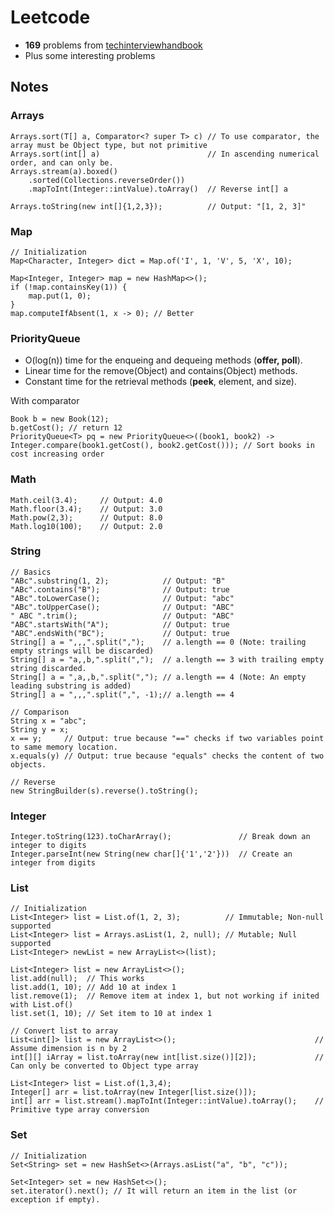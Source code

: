 # Leetcode
- **169** problems from [techinterviewhandbook](https://www.techinterviewhandbook.org/grind75?weeks=4&hours=40&mode=all&order=topics&grouping=topics#)
- Plus some interesting problems

## Notes
### Arrays
```
Arrays.sort(T[] a, Comparator<? super T> c) // To use comparator, the array must be Object type, but not primitive 
Arrays.sort(int[] a)                        // In ascending numerical order, and can only be.
Arrays.stream(a).boxed()
    .sorted(Collections.reverseOrder())
    .mapToInt(Integer::intValue).toArray()  // Reverse int[] a

Arrays.toString(new int[]{1,2,3});          // Output: "[1, 2, 3]"
```
### Map
```
// Initialization
Map<Character, Integer> dict = Map.of('I', 1, 'V', 5, 'X', 10);

Map<Integer, Integer> map = new HashMap<>();
if (!map.containsKey(1)) {
    map.put(1, 0);
}
map.computeIfAbsent(1, x -> 0); // Better
```
### PriorityQueue
- O(log(n)) time for the enqueing and dequeing methods (**offer, poll**).
- Linear time for the remove(Object) and contains(Object) methods.
- Constant time for the retrieval methods (**peek**, element, and size).

With comparator
```
Book b = new Book(12);
b.getCost(); // return 12
PriorityQueue<T> pq = new PriorityQueue<>((book1, book2) -> Integer.compare(book1.getCost(), book2.getCost())); // Sort books in cost increasing order
```
### Math
```
Math.ceil(3.4);     // Output: 4.0
Math.floor(3.4);    // Output: 3.0
Math.pow(2,3);      // Output: 8.0
Math.log10(100);    // Output: 2.0
```
### String
```
// Basics
"ABc".substring(1, 2);            // Output: "B" 
"ABc".contains("B");              // Output: true
"ABc".toLowerCase();              // Output: "abc"
"ABc".toUpperCase();              // Output: "ABC"
" ABC ".trim();                   // Output: "ABC"
"ABC".startsWith("A");            // Output: true
"ABC".endsWith("BC");             // Output: true
String[] a = ",,,".split(",");    // a.length == 0 (Note: trailing empty strings will be discarded)
String[] a = "a,,b,".split(",");  // a.length == 3 with trailing empty string discarded.
String[] a = ",a,,b,".split(","); // a.length == 4 (Note: An empty leading substring is added)
String[] a = ",,,".split(",", -1);// a.length == 4

// Comparison
String x = "abc";
String y = x;
x == y;     // Output: true because "==" checks if two variables point to same memory location.
x.equals(y) // Output: true because "equals" checks the content of two objects.

// Reverse
new StringBuilder(s).reverse().toString();
```
### Integer
```
Integer.toString(123).toCharArray();               // Break down an integer to digits
Integer.parseInt(new String(new char[]{'1','2'}))  // Create an integer from digits
```
### List
```
// Initialization
List<Integer> list = List.of(1, 2, 3);          // Immutable; Non-null supported
List<Integer> list = Arrays.asList(1, 2, null); // Mutable; Null supported
List<Integer> newList = new ArrayList<>(list);

List<Integer> list = new ArrayList<>();
list.add(null);  // This works
list.add(1, 10); // Add 10 at index 1
list.remove(1);  // Remove item at index 1, but not working if inited with List.of()
list.set(1, 10); // Set item to 10 at index 1

// Convert list to array
List<int[]> list = new ArrayList<>();                               // Assume dimension is n by 2
int[][] iArray = list.toArray(new int[list.size()][2]);             // Can only be converted to Object type array

List<Integer> list = List.of(1,3,4);
Integer[] arr = list.toArray(new Integer[list.size()]);
int[] arr = list.stream().mapToInt(Integer::intValue).toArray();    // Primitive type array conversion
```
### Set
```
// Initialization
Set<String> set = new HashSet<>(Arrays.asList("a", "b", "c"));

Set<Integer> set = new HashSet<>();
set.iterator().next(); // It will return an item in the list (or exception if empty).
```